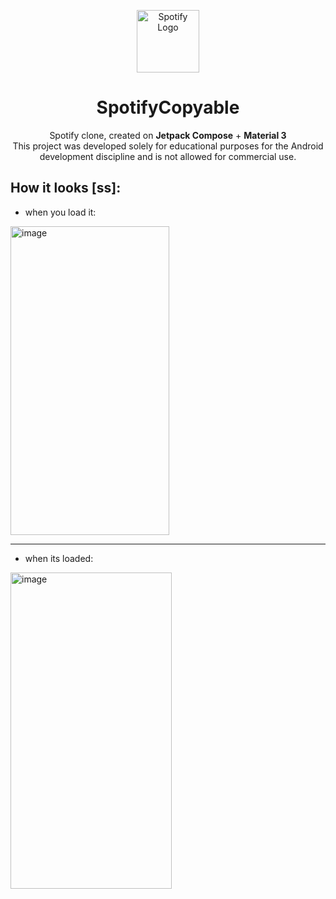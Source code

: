 <p align="center">
  <img src="https://upload.wikimedia.org/wikipedia/commons/1/19/Spotify_logo_without_text.svg" alt="Spotify Logo" width="100"/>
</p>

<h1 align="center">SpotifyCopyable</h1>

<p align="center">
  Spotify clone, created on <b>Jetpack Compose</b> + <b>Material 3</b> <br/>
  This project was developed solely for educational purposes for the Android development discipline and is not allowed for commercial use.
</p>

## How it looks [ss]:

- when you load it:
<img width="254" height="494" alt="image" src="https://github.com/user-attachments/assets/9d484fc4-111a-4fbf-889a-aa6a8dfa5010" />

---

- when its loaded:
<img width="258" height="506" alt="image" src="https://github.com/user-attachments/assets/0bb619d4-1019-401d-b324-77a93daa166c" />

